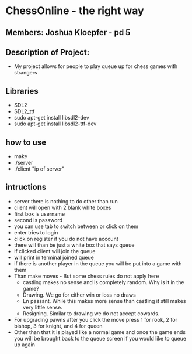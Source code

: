 # ChessOnline - the right way

## Members: Joshua Kloepfer - pd 5

## Description of Project:
- My project allows for people to play queue up for chess games with strangers
## Libraries
- SDL2
- SDL2_ttf
- sudo apt-get install libsdl2-dev
- sudo apt-get install libsdl2-ttf-dev
## how to use
- make
- ./server
- ./client "ip of server"
## intructions
- server there is nothing to do other than run
- client will open with 2 blank white boxes
- first box is username
- second is password
- you can use tab to switch between or click on them
- enter tries to login
- click on register if you do not have account
- there will than be just a white box that says queue
- if clicked client will join the queue
- will print in terminal joined queue
- if there is another player in the queue you will be put into a game with them
- Than make moves - But some chess rules do not apply here
  - castling makes no sense and is completely random.  Why is it in the game?
  - Drawing.  We go for either win or loss no draws
  - En passant.  While this makes more sense than castling it still makes very little sense.
  - Resigning.  Similar to drawing we do not accept cowards.
- For upgrading pawns after you click the move press 1 for rook, 2 for bishop, 3 for knight, and 4 for queen  
- Other than that it is played like a normal game and once the game ends you will be brought back to the queue screen if you would like to queue up again
